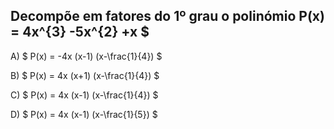 ## Decompõe em fatores do 1º grau o polinómio P(x) = 4x^{3} -5x^{2} +x $ 


A) $ P(x) = -4x (x-1) (x-\frac{1}{4}) $

B) $  P(x) = 4x (x+1) (x-\frac{1}{4}) $

C) $  P(x) = 4x (x-1) (x-\frac{1}{4}) $

D) $  P(x) = 4x (x-1) (x-\frac{1}{5}) $

